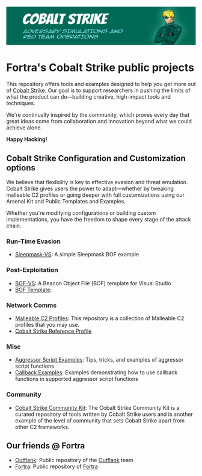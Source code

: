 ![Open Source at Fortra](https://github.com/cobalt-strike/.github/blob/main/images/open-at-cs.png) 

# Fortra's Cobalt Strike public projects

This repository offers tools and examples designed to help you get more out of [Cobalt Strike](https://www.cobaltstrike.com). Our goal is to support researchers in pushing the limits of what the product can do—building creative, high-impact tools and techniques. 

We're continually inspired by the community, which proves every day that great ideas come from collaboration and innovation beyond what we could achieve alone.

**Happy Hacking!**

## Cobalt Strike Configuration and Customization options

We believe that flexibility is key to effective evasion and threat emulation. Cobalt Strike gives users the power to adapt—whether by tweaking malleable C2 profiles or going deeper with full customizations using our Arsenal Kit and Public Templates and Examples. 

Whether you're modifying configurations or building custom implementations, you have the freedom to shape every stage of the attack chain.

### Run-Time Evasion

* [Sleepmask-VS](https://github.com/Cobalt-Strike/sleepmask-vs): A simple Sleepmask BOF example

### Post-Exploitation

* [BOF-VS](https://github.com/Cobalt-Strike/bof-vs): A Beacon Object File (BOF) template for Visual Studio
* [BOF Template](https://github.com/Cobalt-Strike/bof_template): 

### Network Comms

* [Malleable C2 Profiles](https://github.com/Cobalt-Strike/Malleable-C2-Profiles): This repository is a collection of Malleable C2 profiles that you may use.
* [Cobalt Strike Reference Profile](https://github.com/Cobalt-Strike/Malleable-C2-Profiles/blob/master/normal/reference.profile)

### Misc

* [Aggressor Script Examples](https://github.com/Cobalt-Strike/aggressor_script_examples): Tips, tricks, and examples of aggressor script functions
* [Callback Examples](https://github.com/Cobalt-Strike/callback_examples): Examples demonstrating how to use callback functions in supported aggressor script functions

### Community

* [Cobalt Strike Community Kit](https://cobalt-strike.github.io/community_kit): The Cobalt Strike Community Kit is a curated repository of tools written by Cobalt Strike users and is another example of the level of community that sets Cobalt Strike apart from other C2 frameworks.

## Our friends @ Fortra

* [Outflank](https://github.com/outflanknl): Public repository of the [Outflank](https://www.outflank.nl/) team
* [Fortra](https://github.com/fortra): Public repository of [Fortra](https://www.fortra.com)
